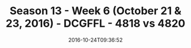 ---
title: Season 13 - Week 6 (October 21 & 23, 2016) - DCGFFL - 4818 vs 4820
teams_score:
- team: 4818
  score:
- team: 4820
  score: 6
mvp: J. Grossman (Lime); A. Payne (Midnight)
game-ball: S. Kelly (Lime); L. Walton (Midnight)
sportsperson: ''
season: 13
week: 6
date: '2016-10-24T09:36:52'
pageid: season-13-week-6-october-21-23-2016-4818-vs-4820
---